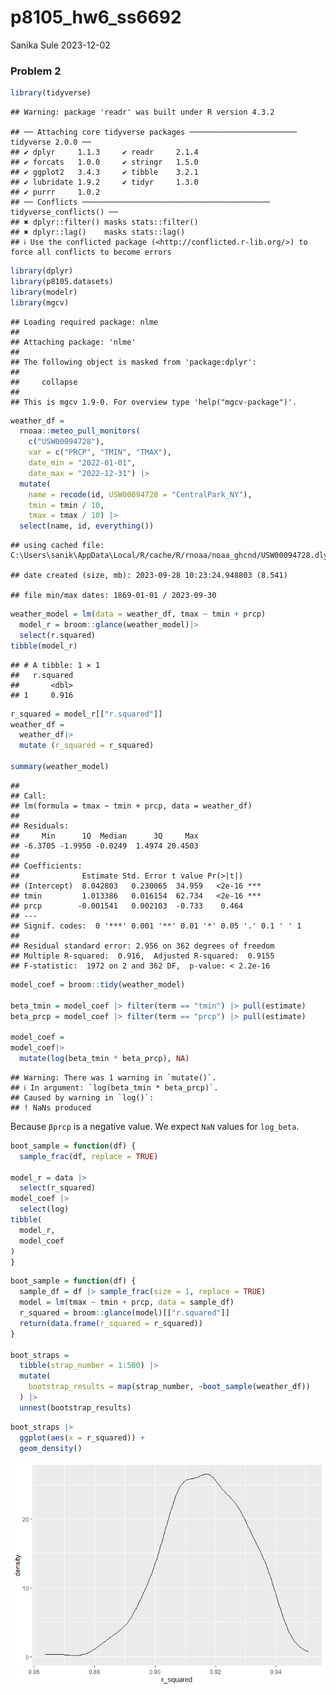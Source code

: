 p8105_hw6_ss6692
================
Sanika Sule
2023-12-02

### Problem 2

``` r
library(tidyverse)
```

    ## Warning: package 'readr' was built under R version 4.3.2

    ## ── Attaching core tidyverse packages ──────────────────────── tidyverse 2.0.0 ──
    ## ✔ dplyr     1.1.3     ✔ readr     2.1.4
    ## ✔ forcats   1.0.0     ✔ stringr   1.5.0
    ## ✔ ggplot2   3.4.3     ✔ tibble    3.2.1
    ## ✔ lubridate 1.9.2     ✔ tidyr     1.3.0
    ## ✔ purrr     1.0.2     
    ## ── Conflicts ────────────────────────────────────────── tidyverse_conflicts() ──
    ## ✖ dplyr::filter() masks stats::filter()
    ## ✖ dplyr::lag()    masks stats::lag()
    ## ℹ Use the conflicted package (<http://conflicted.r-lib.org/>) to force all conflicts to become errors

``` r
library(dplyr)
library(p8105.datasets)
library(modelr)
library(mgcv)
```

    ## Loading required package: nlme
    ## 
    ## Attaching package: 'nlme'
    ## 
    ## The following object is masked from 'package:dplyr':
    ## 
    ##     collapse
    ## 
    ## This is mgcv 1.9-0. For overview type 'help("mgcv-package")'.

``` r
weather_df = 
  rnoaa::meteo_pull_monitors(
    c("USW00094728"),
    var = c("PRCP", "TMIN", "TMAX"), 
    date_min = "2022-01-01",
    date_max = "2022-12-31") |>
  mutate(
    name = recode(id, USW00094728 = "CentralPark_NY"),
    tmin = tmin / 10,
    tmax = tmax / 10) |>
  select(name, id, everything())
```

    ## using cached file: C:\Users\sanik\AppData\Local/R/cache/R/rnoaa/noaa_ghcnd/USW00094728.dly

    ## date created (size, mb): 2023-09-28 10:23:24.948803 (8.541)

    ## file min/max dates: 1869-01-01 / 2023-09-30

``` r
weather_model = lm(data = weather_df, tmax ~ tmin + prcp) 
  model_r = broom::glance(weather_model)|>
  select(r.squared)
tibble(model_r)
```

    ## # A tibble: 1 × 1
    ##   r.squared
    ##       <dbl>
    ## 1     0.916

``` r
r_squared = model_r[["r.squared"]]
weather_df = 
  weather_df|> 
  mutate (r_squared = r_squared)

summary(weather_model)
```

    ## 
    ## Call:
    ## lm(formula = tmax ~ tmin + prcp, data = weather_df)
    ## 
    ## Residuals:
    ##     Min      1Q  Median      3Q     Max 
    ## -6.3705 -1.9950 -0.0249  1.4974 20.4503 
    ## 
    ## Coefficients:
    ##              Estimate Std. Error t value Pr(>|t|)    
    ## (Intercept)  8.042803   0.230065  34.959   <2e-16 ***
    ## tmin         1.013386   0.016154  62.734   <2e-16 ***
    ## prcp        -0.001541   0.002103  -0.733    0.464    
    ## ---
    ## Signif. codes:  0 '***' 0.001 '**' 0.01 '*' 0.05 '.' 0.1 ' ' 1
    ## 
    ## Residual standard error: 2.956 on 362 degrees of freedom
    ## Multiple R-squared:  0.916,  Adjusted R-squared:  0.9155 
    ## F-statistic:  1972 on 2 and 362 DF,  p-value: < 2.2e-16

``` r
model_coef = broom::tidy(weather_model)

beta_tmin = model_coef |> filter(term == "tmin") |> pull(estimate)
beta_prcp = model_coef |> filter(term == "prcp") |> pull(estimate)

model_coef =
model_coef|>
  mutate(log(beta_tmin * beta_prcp), NA)
```

    ## Warning: There was 1 warning in `mutate()`.
    ## ℹ In argument: `log(beta_tmin * beta_prcp)`.
    ## Caused by warning in `log()`:
    ## ! NaNs produced

Because `βprcp` is a negative value. We expect `NaN` values for
`log_beta`.

``` r
boot_sample = function(df) {
  sample_frac(df, replace = TRUE)
  
model_r = data |>
  select(r_squared)
model_coef |>
  select(log)
tibble(
  model_r,
  model_coef
)
}
```

``` r
boot_sample = function(df) {
  sample_df = df |> sample_frac(size = 1, replace = TRUE)
  model = lm(tmax ~ tmin + prcp, data = sample_df)
  r_squared = broom::glance(model)[["r.squared"]]
  return(data.frame(r_squared = r_squared))
}

boot_straps = 
  tibble(strap_number = 1:500) |> 
  mutate(
    bootstrap_results = map(strap_number, ~boot_sample(weather_df))
  ) |> 
  unnest(bootstrap_results)
```

``` r
boot_straps |> 
  ggplot(aes(x = r_squared)) + 
  geom_density()
```

![](p8105_hw6_ss6692_files/figure-gfm/unnamed-chunk-3-1.png)<!-- -->
